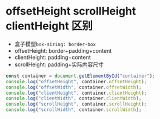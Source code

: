 # offsetHeight scrollHeight clientHeight 区别

- 盒子模型`box-sizing: border-box`
- offsetHeight: border+padding+content
- clientHeight: padding+content
- scrollHeight: padding+实际内容尺寸

```js
const container = document.getElementById("container");
console.log("offsetHeight", container.offsetHeight);
console.log("offsetWidth", container.offsetWidth);
console.log("clientHeight", container.clientHeight);
console.log("clientWidth", container.clientWidth);
console.log("scrollHeight", container.scrollHeight);
console.log("scrollWidth", container.scrollWidth);
```
